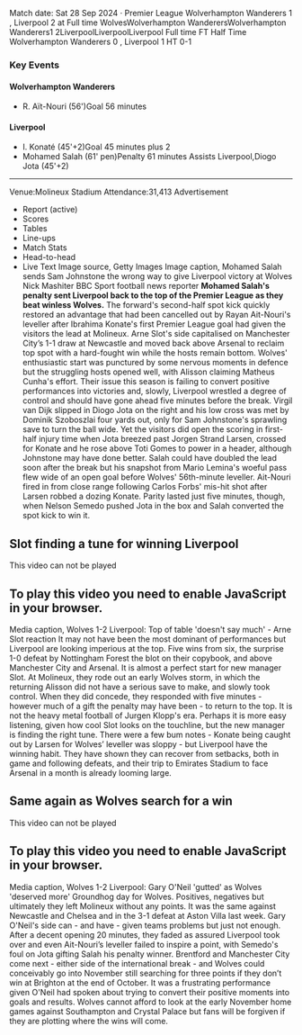 Match date: Sat 28 Sep 2024
‧
Premier League
Wolverhampton Wanderers 1 , Liverpool 2 at Full time
WolvesWolverhampton WanderersWolverhampton Wanderers1
2LiverpoolLiverpoolLiverpool
Full time
FT
Half Time Wolverhampton Wanderers 0 , Liverpool 1
HT 0-1
### Key Events
#### Wolverhampton Wanderers
-   R. Aït-Nouri (56')Goal 56 minutes
#### Liverpool
-   I. Konaté (45'+2)Goal 45 minutes plus 2
-   Mohamed Salah (61' pen)Penalty 61 minutes
Assists
Liverpool,Diogo Jota (45'+2)
___
Venue:Molineux Stadium
Attendance:31,413
Advertisement
-   Report (active)
-   Scores
-   Tables
-   Line-ups
-   Match Stats
-   Head-to-head
-   Live Text
Image source, Getty Images
Image caption,
Mohamed Salah sends Sam Johnstone the wrong way to give Liverpool victory at Wolves
Nick Mashiter
BBC Sport football news reporter
**Mohamed Salah's penalty sent Liverpool back to the top of the Premier League as they beat winless Wolves.**
The forward's second-half spot kick quickly restored an advantage that had been cancelled out by Rayan Ait-Nouri's leveller after Ibrahima Konate's first Premier League goal had given the visitors the lead at Molineux.
Arne Slot's side capitalised on Manchester City’s 1-1 draw at Newcastle and moved back above Arsenal to reclaim top spot with a hard-fought win while the hosts remain bottom.
Wolves' enthusiastic start was punctured by some nervous moments in defence but the struggling hosts opened well, with Alisson claiming Matheus Cunha's effort.
Their issue this season is failing to convert positive performances into victories and, slowly, Liverpool wrestled a degree of control and should have gone ahead five minutes before the break.
Virgil van Dijk slipped in Diogo Jota on the right and his low cross was met by Dominik Szoboszlai four yards out, only for Sam Johnstone's sprawling save to turn the ball wide.
Yet the visitors did open the scoring in first-half injury time when Jota breezed past Jorgen Strand Larsen, crossed for Konate and he rose above Toti Gomes to power in a header, although Johnstone may have done better.
Salah could have doubled the lead soon after the break but his snapshot from Mario Lemina's woeful pass flew wide of an open goal before Wolves' 56th-minute leveller.
Ait-Nouri fired in from close range following Carlos Forbs' mis-hit shot after Larsen robbed a dozing Konate.
Parity lasted just five minutes, though, when Nelson Semedo pushed Jota in the box and Salah converted the spot kick to win it.
## Slot finding a tune for winning Liverpool
This video can not be played
## To play this video you need to enable JavaScript in your browser.
Media caption,
Wolves 1-2 Liverpool: Top of table 'doesn't say much' - Arne Slot reaction
It may not have been the most dominant of performances but Liverpool are looking imperious at the top.
Five wins from six, the surprise 1-0 defeat by Nottingham Forest the blot on their copybook, and above Manchester City and Arsenal. It is almost a perfect start for new manager Slot.
At Molineux, they rode out an early Wolves storm, in which the returning Alisson did not have a serious save to make, and slowly took control.
When they did concede, they responded with five minutes - however much of a gift the penalty may have been - to return to the top.
It is not the heavy metal football of Jurgen Klopp's era. Perhaps it is more easy listening, given how cool Slot looks on the touchline, but the new manager is finding the right tune.
There were a few bum notes - Konate being caught out by Larsen for Wolves’ leveller was sloppy - but Liverpool have the winning habit.
They have shown they can recover from setbacks, both in game and following defeats, and their trip to Emirates Stadium to face Arsenal in a month is already looming large.
## Same again as Wolves search for a win
This video can not be played
## To play this video you need to enable JavaScript in your browser.
Media caption,
Wolves 1-2 Liverpool: Gary O'Neil 'gutted' as Wolves 'deserved more'
Groundhog day for Wolves. Positives, negatives but ultimately they left Molineux without any points.
It was the same against Newcastle and Chelsea and in the 3-1 defeat at Aston Villa last week. Gary O'Neil's side can - and have - given teams problems but just not enough.
After a decent opening 20 minutes, they faded as assured Liverpool took over and even Ait-Nouri’s leveller failed to inspire a point, with Semedo's foul on Jota gifting Salah his penalty winner.
Brentford and Manchester City come next - either side of the international break - and Wolves could conceivably go into November still searching for three points if they don’t win at Brighton at the end of October.
It was a frustrating performance given O'Neil had spoken about trying to convert their positive moments into goals and results.
Wolves cannot afford to look at the early November home games against Southampton and Crystal Palace but fans will be forgiven if they are plotting where the wins will come.